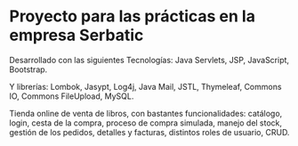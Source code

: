 # Proyecto para las prácticas en la empresa Serbatic

Desarrollado con las siguientes Tecnologías: Java Servlets, JSP, JavaScript, Bootstrap.

Y librerías: Lombok, Jasypt, Log4j, Java Mail, JSTL, Thymeleaf, Commons IO, Commons FileUpload, MySQL.

Tienda online de venta de libros, con bastantes funcionalidades: catálogo, login, cesta de la compra, proceso de compra simulada, manejo del stock, gestión de los pedidos, detalles y facturas, distintos roles de usuario, CRUD.
